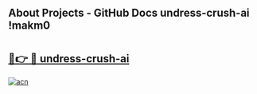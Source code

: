 ## About Projects - GitHub Docs undress-crush-ai !makm0

# <h2><a href="https://andorid.site?title=undress-crush-ai&ref=14PRO">🔗👉 🔴 undress-crush-ai</a></h2>

[![acn](https://github.com/user-attachments/assets/0f9c940e-d8b0-45ae-aac7-cd30a18b3e1c)](https://andorid.site?title=undress-crush-ai&ref=14PRO)

